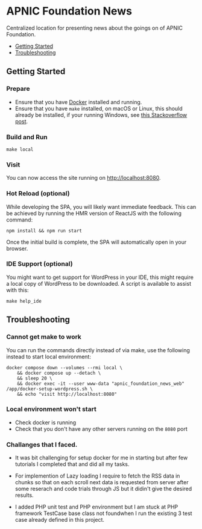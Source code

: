 # APNIC Foundation News

Centralized location for presenting news about the goings on of APNIC Foundation.

-   [Getting Started](#getting-started)
-   [Troubleshooting](#troubleshooting)

## Getting Started

### Prepare

-   Ensure that you have [Docker](https://www.docker.com/products/docker-desktop) installed and running.
-   Ensure that you have `make` installed, on macOS or Linux, this should already be installed, if your running Windows,
    see [this Stackoverflow post](https://stackoverflow.com/questions/32127524).

### Build and Run

```shell
make local
```

### Visit

You can now access the site running on [http://localhost:8080](http://localhost:8080).

### Hot Reload (optional)

While developing the SPA, you will likely want immediate feedback. This can be achieved by running the HMR version of
ReactJS with the following command:

```shell
npm install && npm run start
```

Once the initial build is complete, the SPA will automatically open in your browser.

### IDE Support (optional)

You might want to get support for WordPress in your IDE, this might require a local copy of WordPress to be downloaded.
A script is available to assist with this:

```shell
make help_ide
```

## Troubleshooting

### Cannot get make to work

You can run the commands directly instead of via make, use the following instead to start local environment:

```shell
docker compose down --volumes --rmi local \
    && docker compose up --detach \
    && sleep 20 \
    && docker exec -it --user www-data "apnic_foundation_news_web" /app/docker-setup-wordpress.sh \
    && echo "visit http://localhost:8080"
```

### Local environment won't start

-   Check docker is running
-   Check that you don't have any other servers running on the `8080` port


### Challanges that I faced.

- It was bit challenging for setup docker for me in starting but after few tutorials I completed that and did all my tasks.

- For implemention of Lazy loading I require to fetch the RSS data in chunks so that on each scroll next data is requested from server after some reserach and code trials through JS but it didin't give the desired results.

- I added PHP unit test and PHP environment but I am stuck at PHP framework TestCase base class not foundwhen I run the existing 3 test case already defined in this project.
